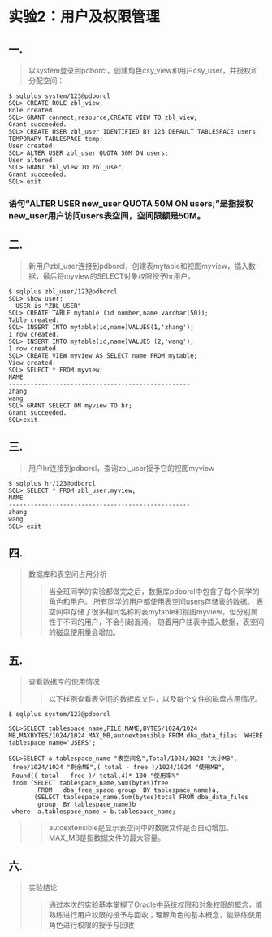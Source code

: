 # 实验2：用户及权限管理
## 一.
> 以system登录到pdborcl，创建角色csy_view和用户csy_user，并授权和分配空间：
```
$ sqlplus system/123@pdborcl
SQL> CREATE ROLE zbl_view;
Role created.
SQL> GRANT connect,resource,CREATE VIEW TO zbl_view;
Grant succeeded.
SQL> CREATE USER zbl_user IDENTIFIED BY 123 DEFAULT TABLESPACE users TEMPORARY TABLESPACE temp;
User created.
SQL> ALTER USER zbl_user QUOTA 50M ON users;
User altered.
SQL> GRANT zbl_view TO zbl_user;
Grant succeeded.
SQL> exit
```
### 语句“ALTER USER new_user QUOTA 50M ON users;”是指授权new_user用户访问users表空间，空间限额是50M。

## 二.
> 新用户zbl_user连接到pdborcl，创建表mytable和视图myview，插入数据，最后将myview的SELECT对象权限授予hr用户。
```
$ sqlplus zbl_user/123@pdborcl
SQL> show user;
  USER is "ZBL_USER"
SQL> CREATE TABLE mytable (id number,name varchar(50));
Table created.
SQL> INSERT INTO mytable(id,name)VALUES(1,'zhang');
1 row created.
SQL> INSERT INTO mytable(id,name)VALUES (2,'wang');
1 row created.
SQL> CREATE VIEW myview AS SELECT name FROM mytable;
View created.
SQL> SELECT * FROM myview;
NAME
--------------------------------------------------
zhang
wang
SQL> GRANT SELECT ON myview TO hr;
Grant succeeded.
SQL>exit
```
## 三.
> 用户hr连接到pdborcl，查询zbl_user授予它的视图myview
```
$ sqlplus hr/123@pdborcl
SQL> SELECT * FROM zbl_user.myview;
NAME
--------------------------------------------------
zhang
wang
SQL> exit
```
## 四.
> 数据库和表空间占用分析
>> 当全班同学的实验都做完之后，数据库pdborcl中包含了每个同学的角色和用户。 所有同学的用户都使用表空间users存储表的数据。 表空间中存储了很多相同名称的表mytable和视图myview，但分别属性于不同的用户，不会引起混淆。 随着用户往表中插入数据，表空间的磁盘使用量会增加。

## 五.
> 查看数据库的使用情况
>> 以下样例查看表空间的数据库文件，以及每个文件的磁盘占用情况。

```
$ sqlplus system/123@pdborcl

SQL>SELECT tablespace_name,FILE_NAME,BYTES/1024/1024 MB,MAXBYTES/1024/1024 MAX_MB,autoextensible FROM dba_data_files  WHERE  tablespace_name='USERS';

SQL>SELECT a.tablespace_name "表空间名",Total/1024/1024 "大小MB",
 free/1024/1024 "剩余MB",( total - free )/1024/1024 "使用MB",
 Round(( total - free )/ total,4)* 100 "使用率%"
 from (SELECT tablespace_name,Sum(bytes)free
        FROM   dba_free_space group  BY tablespace_name)a,
       (SELECT tablespace_name,Sum(bytes)total FROM dba_data_files
        group  BY tablespace_name)b
 where  a.tablespace_name = b.tablespace_name;
 ```
>> autoextensible是显示表空间中的数据文件是否自动增加。
>> MAX_MB是指数据文件的最大容量。
## 六.
> 实验结论
>> 通过本次的实验基本掌握了Oracle中系统权限和对象权限的概念，能熟练进行用户权限的授予与回收；理解角色的基本概念，能熟练使用角色进行权限的授予与回收
